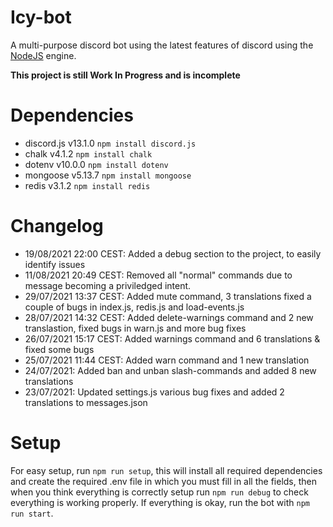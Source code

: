 # Icy-bot
A multi-purpose discord bot using the latest features of discord using the [NodeJS](https://nodejs.org/) engine.

**This project is still Work In Progress and is incomplete**

# Dependencies

- discord.js v13.1.0 `npm install discord.js`
- chalk v4.1.2 `npm install chalk`
- dotenv v10.0.0 `npm install dotenv`
- mongoose v5.13.7 `npm install mongoose`
- redis v3.1.2 `npm install redis`


# Changelog
- 19/08/2021 22:00 CEST: Added a debug section to the project, to easily identify issues
- 11/08/2021 20:49 CEST: Removed all "normal" commands due to message becoming a priviledged intent.
- 29/07/2021 13:37 CEST: Added mute command, 3 translations fixed a couple of bugs in index.js, redis.js and load-events.js
- 28/07/2021 14:32 CEST: Added delete-warnings command and 2 new translastion, fixed bugs in warn.js and more bug fixes
- 26/07/2021 15:17 CEST: Added warnings command and 6 translations & fixed some bugs
- 25/07/2021 11:44 CEST: Added warn command and 1 new translation
- 24/07/2021: Added ban and unban slash-commands and added 8 new translations
- 23/07/2021: Updated settings.js various bug fixes and added 2 translations to messages.json

# Setup 
For easy setup, run `npm run setup`, this will install all required dependencies and create the required .env file in which you must fill in all the fields, then when you think everything is correctly setup run `npm run debug` to check everything is working properly. If everything is okay, run the bot with `npm run start`.

